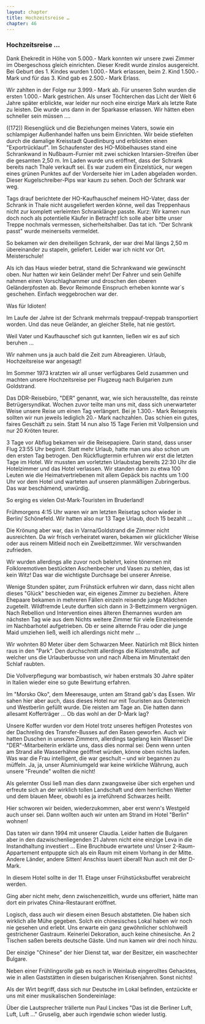 ```yaml
---  
layout: chapter
title: Hochzeitsreise …
chapter: 46
---  
```


### Hochzeitsreise …

Dank Ehekredit in Höhe von 5.000.- Mark konnten wir unsere zwei Zimmer im
Obergeschoss gleich einrichten. Dieser Kredit wurde zinslos ausgereicht. Bei
Geburt des 1. Kindes wurden 1.000.- Mark erlassen, beim 2. Kind 1.500.- Mark
und für das 3. Kind gab es 2.500.- Mark Erlass.

Wir zahlten in der Folge nur 3.999.- Mark ab. Für unseren Sohn wurden die
ersten 1.000.- Mark gestrichen. Als unser Töchterchen das Licht der Welt 6
Jahre später erblickte, war leider nur noch eine einzige Mark als letzte Rate
zu leisten. Die wurde uns dann in der Sparkasse erlassen. Wir hätten eben
schneller sein müssen ….

((172)) Riesenglück und die Beziehungen meines Vaters, sowie ein schlampiger
Außenhandel halfen uns beim Einrichten. Wir beide stiefelten durch die
damalige Kreisstadt Quedlinburg und erblickten einen "Exportrücklauf". Im
Schaufenster des HO-Möbelhauses stand eine Schrankwand in Nußbaum-Furnier mit
zwei schicken Intarsien-Streifen über die gesamten 2,50 m. Im Laden wurde uns
eröffnet, dass der Schrank bereits nach Thale verkauft sei. Es war zudem ein
Einzelstück, nur wegen eines grünen Punktes auf der Vorderseite hier im Laden
abgeladen worden. Dieser Kugelschreiber-Pips war kaum zu sehen. Doch der
Schrank war weg.

Tags drauf berichtete der HO-Kaufhauschef meinem HO-Vater, dass der Schrank in
Thale nicht ausgeliefert werden könne, weil das Treppenhaus nicht zur komplett
verleimten Schranklänge passte. Kurz: Wir kamen nun doch noch als potentielle
Käufer in Betracht! Ich solle aber bitte unser Treppe nochmals vermessen,
sicherheitshalber. Das tat ich. "Der Schrank passt" wurde meinerseits
vermeldet.

So bekamen wir den dreiteiligen Schrank, der war drei Mal längs 2,50 m
übereinander zu stapeln, geliefert. Leider war ich nicht vor Ort.
Meisterschule!

Als ich das Haus wieder betrat, stand die Schrankwand wie gewünscht oben. Nur
hatten wir kein Geländer mehr! Der Fahrer und sein Gehilfe nahmen einen
Vorschlaghammer und droschen den oberen Geländerpfosten ab. Bevor Reimonde
Einspruch erheben konnte war´s geschehen. Einfach weggebrochen war der.

Was für Idioten!

Im Laufe der Jahre ist der Schrank mehrmals treppauf-treppab transportiert
worden. Und das neue Geländer, an gleicher Stelle, hat nie gestört.

Weil Vater und Kaufhauschef sich gut kannten, ließen wir es auf sich beruhen …

Wir nahmen uns ja auch bald die Zeit zum Abreagieren. Urlaub, Hochzeitsreise
war angesagt!

Im Sommer 1973 kratzten wir all unser verfügbares Geld zusammen und machten
unsere Hochzeitsreise per Flugzeug nach Bulgarien zum Goldstrand.

Das DDR-Reisebüro, "DER" genannt, war, wie sich herausstellte, das reinste
Betrügersyndikat. Wochen zuvor teilte man uns mit, dass sich unerwarteter
Weise unsere Reise um einen Tag verlängert. Bei je 1.300.- Mark Reisepreis
sollten wir nun jeweils lediglich 20.- Mark nachzahlen. Das schien ein gutes,
faires Geschäft zu sein. Statt 14 nun also 15 Tage Ferien mit Vollpension und
nur 20 Kröten teurer.

3 Tage vor Abflug bekamen wir die Reisepapiere. Darin stand, dass unser Flug
23:55 Uhr beginnt. Statt mehr Urlaub, hatte man uns also schon um den ersten
Tag betrogen. Den Rückflugtermin erfuhren wir erst die letzten Tage im Hotel.
Wir mussten am vorletzten Urlaubstag bereits 22:30 Uhr die Hotelzimmer und das
Hotel verlassen. Wir standen dann zu etwa 100 Leuten wie die
Heimatvertriebenen mit allem Gepäck bis nachts um 1:00 Uhr vor dem Hotel und
warteten auf unseren planmäßigen Zubringerbus. Das war beschämend, unwürdig.

So erging es vielen Ost-Mark-Touristen im Bruderland!

Frühmorgens 4:15 Uhr waren wir am letzten Reisetag schon wieder in Berlin/
Schönefeld. Wir hatten also nur 13 Tage Urlaub, doch 15 bezahlt …

Die Krönung aber war, das in Varna/Goldstrand die Zimmer nicht ausreichten. Da
wir frisch verheiratet waren, bekamen wir glücklicher Weise oder aus reinem
Mitleid noch ein Zweibettzimmer. Wir verschwanden zufrieden.

Wir wurden allerdings alle zuvor noch belehrt, keine tönernen mit
Folkloremotiven bestückten Aschenbecher und Vasen zu stehlen, das ist kein
Witz! Das war die wichtigste Durchsage bei unserer Anreise.

Wenige Stunden später, zum Frühstück erfuhren wir dann, dass nicht allen
dieses "Glück" beschieden war, ein eigenes Zimmer zu beziehen. Ältere Ehepaare
bekamen in mehreren Fällen einzeln reisende junge Mädchen zugeteilt.
Wildfremde Leute durften sich dann in 3-Bettzimmern vergnügen. Nach Rebellion
und Intervention eines älteren Ehemannes wurden am nächsten Tag wie aus dem
Nichts weitere Zimmer für viele Einzelreisende im Nachbarhotel aufgetrieben.
Ob er seine alternde Frau oder die junge Maid umziehen ließ, weiß ich
allerdings nicht mehr …

Wir wohnten 80 Meter über dem Schwarzen Meer. Natürlich mit Blick hinten raus
in den "Park". Den durchschnitt allerdings die Küstenstraße, auf welcher uns
die Urlauberbusse von und nach Albena im Minutentakt den Schlaf raubten.

Die Vollverpflegung war bombastisch, wir haben erstmals 30 Jahre später in
Italien wieder eine so gute Bewirtung erfahren.

Im "Morsko Oko", dem Meeresauge, unten am Strand gab's das Essen. Wir sahen
hier aber auch, dass dieses Hotel nur mit Touristen aus Österreich und
Westberlin gefüllt wurde. Die reisten am Tage an. Die hatten dann allesamt
Kofferträger … Ob das wohl an der D-Mark lag?

Unsere Koffer wurden vor dem Hotel trotz unseres heftigen Protestes von der
Dachreling des Transfer-Busses auf den Rasen geworfen. Auch wir hatten Duschen
in unseren Zimmern, allerdings tagelang kein Wasser! Die "DER"-Mitarbeiterin
erklärte uns, dass dies normal sei: Denn wenn unten am Strand alle Wasserhähne
geöffnet würden, könne oben nichts laufen. Was war die Frau intelligent, die
war geschult – und wir begannen zu müffeln. Ja, ja, unser Aluminiumgeld war
keine wirkliche Währung, auch unsere "Freunde" wollten die nicht!

Als gelernter Ossi ließ man dies dann zwangsweise über sich ergehen und
erfreute sich an der wirklich tollen Landschaft und dem herrlichen Wetter und
dem blauen Meer, obwohl es ja irreführend Schwarzes heißt.

Hier schworen wir beiden, wiederzukommen, aber erst wenn's Westgeld auch unser
sei. Dann wollten auch wir unten am Strand im Hotel "Berlin" wohnen!

Das taten wir dann 1994 mit unserer Claudia. Leider hatten die Bulgaren aber
in den dazwischenliegenden 21 Jahren nicht eine einzige Leva in die
Instandhaltung investiert … Eine Bruchbude erwartete uns! Unser 2-Raum-
Appartement entpuppte sich als ein Raum mit einem Vorhang in der Mitte. Andere
Länder, andere Sitten! Anschiss lauert überall! Nun auch mit der D-Mark.

In diesem Hotel sollte in der 11. Etage unser Frühstücksbuffet verabreicht
werden.

Ging aber nicht mehr, denn zwischenzeitlich, wurde uns offeriert, hätte man
dort ein privates China-Restaurant eröffnet.

Logisch, dass auch wir diesem einen Besuch abstatteten. Die haben sich
wirklich alle Mühe gegeben. Solch ein chinesisches Lokal haben wir noch nie
gesehen und erlebt. Uns erwarte ein ganz gewöhnlicher schlohweiß gestrichener
Gastraum. Keinerlei Dekoration, auch keine chinesische. An 2 Tischen saßen
bereits deutsche Gäste. Und nun kamen wir drei noch hinzu.

Der einzige "Chinese" der hier Dienst tat, war der Besitzer, ein waschechter
Bulgare.

Neben einer Frühlingsrolle gab es noch in Weinlaub eingerolltes Gehacktes, wie
in allen Gaststätten in diesen bulgarischen Krisenjahren. Sonst nichts!

Als der Wirt begriff, dass sich nur Deutsche im Lokal befinden, entzückte er
uns mit einer musikalischen Sondereinlage:

Über die Lautsprecher trällerte nun Paul Linckes "Das ist die Berliner Luft,
Luft, Luft …" Gruselig, aber auch irgendwie schon wieder lustig.

